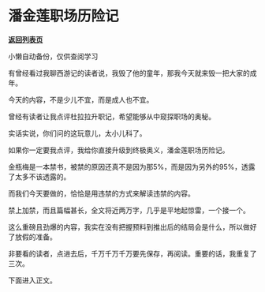 # 潘金莲职场历险记

[**返回列表页**](/gzh/记忆承载)

小懒自动备份，仅供查阅学习

有曾经看过我聊西游记的读者说，我毁了他的童年，那我今天就来毁一把大家的成年。

今天的内容，不是少儿不宜，而是成人也不宜。  

曾经有读者让我点评杜拉拉升职记，希望能够从中窥探职场的奥秘。

实话实说，你们问的这玩意儿，太小儿科了。

如果你一定要我点评，我给你直接升级到终极奥义，潘金莲职场历险记。

金瓶梅是一本禁书，被禁的原因还真不是因为那5%，而是因为另外的95%，透露了太多不该透露的。  

而我们今天要做的，恰恰是用违禁的方式来解读违禁的内容。

禁上加禁，而且篇幅甚长，全文将近两万字，几乎是平地起惊雷，一个接一个。

这么重磅且劲爆的内容，我实在没有把握预料到推出后的结局会是什么，所以做好了放假的准备。

非要看的读者，点进去后，千万千万千万要先保存，再阅读。重要的话，我重复了三次。

下面进入正文。


